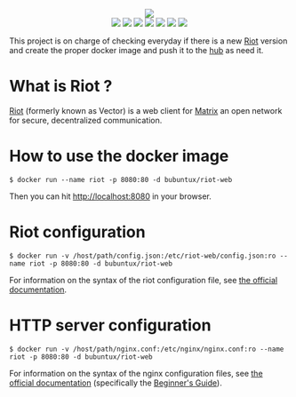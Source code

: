 <p align="center">
    <a href="https://riot.im/"><img src="https://about.riot.im/images/riot-logo-hero.svg"/></a>
    </br>
    <a href="https://github.com/bubuntux/docker-riot-web/blob/master/LICENSE"><img src="https://badgen.net/github/license/bubuntux/docker-riot-web?color=cyan"/></a>
    <a href="https://cloud.docker.com/u/bubuntux/repository/docker/bubuntux/riot-web"><img src="https://images.microbadger.com/badges/image/bubuntux/riot-web.svg"/></a>
    <a href="https://cloud.docker.com/u/bubuntux/repository/docker/bubuntux/riot-web"><img src="https://badgen.net/docker/pulls/bubuntux/riot-web?icon=docker&label=pulls"/></a>
    <a href="https://cloud.docker.com/u/bubuntux/repository/docker/bubuntux/riot-web"><img src="https://badgen.net/docker/stars/bubuntux/riot-web?icon=docker&label=stars"/></a>
    <a href="https://github.com/bubuntux/docker-riot-web"><img src="https://badgen.net/github/forks/bubuntux/docker-riot-web?icon=github&label=forks"/></a>
    <a href="https://github.com/bubuntux/docker-riot-web"><img src="https://badgen.net/github/stars/bubuntux/docker-riot-web?icon=github&label=stars"/></a>
    <a href="https://travis-ci.org/bubuntux/docker-riot-web"><img src="https://travis-ci.org/bubuntux/docker-riot-web.svg?branch=master"/></a>
</p>

This project is on charge of checking everyday if there is a new [Riot](https://riot.im) version and create the proper docker image and push it to the [hub](https://hub.docker.com/r/bubuntux/riot-web/) as need it.

# What is Riot ? #
[Riot](https://about.riot.im/what-is-riot) (formerly known as Vector) is a web client for [Matrix](https://matrix.org) an open network for secure, decentralized communication.

# How to use the docker image #
```
$ docker run --name riot -p 8080:80 -d bubuntux/riot-web
```
Then you can hit [http://localhost:8080](http://localhost:8080) in your browser.

# Riot configuration #
```
$ docker run -v /host/path/config.json:/etc/riot-web/config.json:ro --name riot -p 8080:80 -d bubuntux/riot-web
```
For information on the syntax of the riot configuration file, see [the official documentation](https://github.com/vector-im/riot-web#configjson).

# HTTP server configuration #
```
$ docker run -v /host/path/nginx.conf:/etc/nginx/nginx.conf:ro --name riot -p 8080:80 -d bubuntux/riot-web
```
For information on the syntax of the nginx configuration files, see [the official documentation](http://nginx.org/en/docs/) (specifically the [Beginner's Guide](http://nginx.org/en/docs/beginners_guide.html#conf_structure)).

